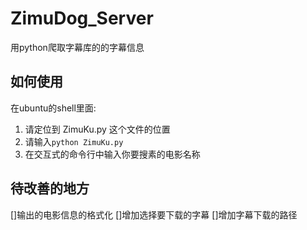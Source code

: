 # ZimuDog_Server
用python爬取字幕库的的字幕信息

## 如何使用
在ubuntu的shell里面:
1. 请定位到 ZimuKu.py 这个文件的位置
2. 请输入``python ZimuKu.py``
3. 在交互式的命令行中输入你要搜素的电影名称

## 待改善的地方
[]输出的电影信息的格式化
[]增加选择要下载的字幕
[]增加字幕下载的路径